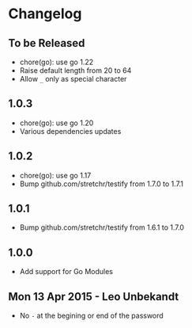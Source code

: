 # Changelog

## To be Released

* chore(go): use go 1.22
* Raise default length from 20 to 64
* Allow `_` only as special character

## 1.0.3

* chore(go): use go 1.20
* Various dependencies updates

## 1.0.2

* chore(go): use go 1.17
* Bump github.com/stretchr/testify from 1.7.0 to 1.7.1

## 1.0.1

* Bump github.com/stretchr/testify from 1.6.1 to 1.7.0

## 1.0.0

* Add support for Go Modules

## Mon 13 Apr 2015 - Leo Unbekandt

* No `-` at the begining or end of the password
